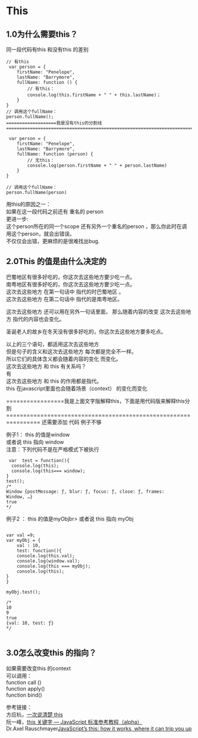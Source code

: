 
# This   

## 1.0为什么需要this？

同一段代码有this 和没有this 的差别 

```
// 有this 
 var person = {
    firstName: "Penelope",
    lastName: "Barrymore",
    fullName: function () {
        // 有this：
        console.log(this.firstName + " " + this.lastName)；
    }
}    
// 调用这个fullName：
person.fullName();
===================我是没有this的分割线========================================================================================

 var person = {
    firstName: "Penelope",
    lastName: "Barrymore",
    fullName: function (person) {
        // 无this：
        console.log(person.firstName + " " + person.lastName)
    }
}    

// 调用这个fullName：
person.fullName(person)

```
用this的原因之一：<br>
如果在这一段代码之前还有 重名的 person<br> 
更进一步:<br>
这个person所在的同一个scope 还有另外一个重名的person ，那么你此时在调用这个person，就会出错误。<br>
不仅仅会出错，更麻烦的是很难找出bug.<br>

## 2.0This 的值是由什么决定的
巴蜀地区有很多好吃的，你这次去这些地方要少吃一点。<br> 
南粤地区有很多好吃的，你这次去这些地方要少吃一点。<br>
这次去这些地方 在第一句话中 指代的时巴蜀地区 。<br>
这次去这些地方 在第二句话中 指代的是南粤地区。<br>

这次去这些地方 还可以用在另外一句话里面， 那么随着内容的改变 这次去这些地方 指代的内容也会变化。<br>

圣诞老人的故乡在冬天没有很多好吃的，你这次去这些地方要多吃点。<br>

以上的三个语句，都适用这次去这些地方<br> 
但是句子的含义和这次去这些地方 每次都是完全不一样。<br>
所以它们的具体含义都会随着内容的变化 而变化。<br>
这次去这些地方 和 this  有关系吗？ <br>
有   <br>
这次去这些地方 和 this 的作用都是指代。<br>
this  在javascript里面也会随着场景（context） 的变化而变化 <br>

=================我是上面文字版解释this，下面是用代码版来解释this分割================================================================
还需要添加 代码  例子不够 <br> 



例子1： 
this 的值是window<br>
或者说 this 指向 window <br>
注意：下列代码不是在严格模式下被执行<br>

```
 var  test = function(){
  console.log(this);
  console.log(this=== window);
}
test();
/*
Window {postMessage: ƒ, blur: ƒ, focus: ƒ, close: ƒ, frames: Window, …}
true
*/
```

例子2 ：
this 的值是myObjbr>
或者说 this 指向  myObj<br>
```

var val =9;
var myObj = {
    val : 10,
    test: function(){
    console.log(this.val);
    console.log(window.val);
    console.log(this === myObj);
    console.log(this);
}
}

myObj.test();

/*
10
9
true
{val: 10, test: ƒ}
*/


```


## 3.0怎么改变this 的指向？
如果需要改变this 的context<br>
可以调用：<br>
function call () <br>
function apply() <br>
function bind() <br>


参考链接：<br>
方应杭，[一次说清楚 this](https://zhuanlan.zhihu.com/p/23804247?refer=study-fe)<br>
阮一峰，[this 关键字 — JavaScript 标准参考教程（alpha）](http://javascript.ruanyifeng.com/oop/this.html)<br>
Dr.Axel Rauschmayer[JavaScript’s this: how it works, where it can trip you up](http://2ality.com/2014/05/this.html)<br>
